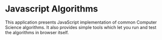 # Javascript Algorithms
This application presents JavaScript implementation of common Computer Science algorithms. It also provides simple tools which let you run and test the algorithms in browser itself.


